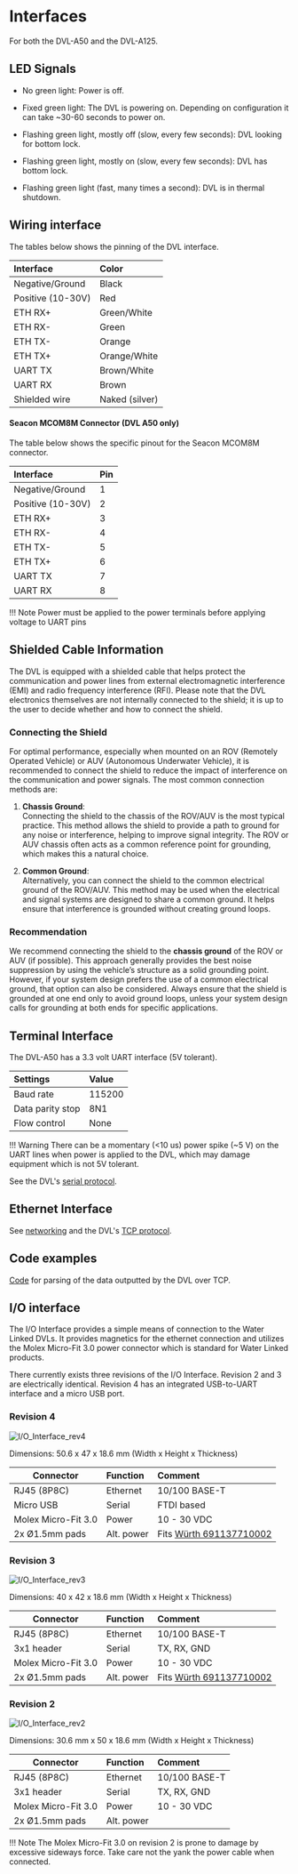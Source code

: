 # Interfaces

For both the DVL-A50 and the DVL-A125.

## LED Signals

* No green light: Power is off.

* Fixed green light: The DVL is powering on. Depending on configuration it can take ~30-60 seconds to power on.

* Flashing green light, mostly off (slow, every few seconds): DVL looking for bottom lock.

* Flashing green light, mostly on (slow, every few seconds): DVL has bottom lock.

* Flashing green light (fast, many times a second): DVL is in thermal shutdown.

## Wiring interface

The tables below shows the pinning of the DVL interface.

| Interface           | Color |
| :------------------ | :-- |
| Negative/Ground | Black   |
| Positive (10-30V) | Red  |
| ETH RX+ | Green/White  |
| ETH RX- | Green  |
| ETH TX- | Orange   |
| ETH TX+ | Orange/White   |
| UART TX | Brown/White   |
| UART RX | Brown  |
| Shielded wire | Naked (silver) | 

#### Seacon MCOM8M Connector (DVL A50 only)
The table below shows the specific pinout for the Seacon MCOM8M connector.

| Interface          | Pin  |
| :------------------ | :-- |
| Negative/Ground | 1  |
| Positive (10-30V) | 2 |
| ETH RX+ | 3  |
| ETH RX- | 4  |
| ETH TX- | 5  |
| ETH TX+ | 6  |
| UART TX | 7  |
| UART RX | 8  |


!!! Note
	Power must be applied to the power terminals before applying voltage to UART pins

## Shielded Cable Information

The DVL is equipped with a shielded cable that helps protect the communication and power lines from external electromagnetic interference (EMI) and radio frequency interference (RFI). Please note that the DVL electronics themselves are not internally connected to the shield; it is up to the user to decide whether and how to connect the shield.

### Connecting the Shield

For optimal performance, especially when mounted on an ROV (Remotely Operated Vehicle) or AUV (Autonomous Underwater Vehicle), it is recommended to connect the shield to reduce the impact of interference on the communication and power signals. The most common connection methods are:

1. **Chassis Ground**:  
   Connecting the shield to the chassis of the ROV/AUV is the most typical practice. This method allows the shield to provide a path to ground for any noise or interference, helping to improve signal integrity. The ROV or AUV chassis often acts as a common reference point for grounding, which makes this a natural choice.

2. **Common Ground**:  
   Alternatively, you can connect the shield to the common electrical ground of the ROV/AUV. This method may be used when the electrical and signal systems are designed to share a common ground. It helps ensure that interference is grounded without creating ground loops.

### Recommendation

We recommend connecting the shield to the **chassis ground** of the ROV or AUV (if possible). This approach generally provides the best noise suppression by using the vehicle’s structure as a solid grounding point. However, if your system design prefers the use of a common electrical ground, that option can also be considered. Always ensure that the shield is grounded at one end only to avoid ground loops, unless your system design calls for grounding at both ends for specific applications.


## Terminal Interface

The DVL-A50 has a 3.3 volt UART interface (5V tolerant).

| Settings           | Value |
| :------------------ | :-- |
| Baud rate | 115200  |
| Data parity stop | 8N1   |
| Flow control | None  |

!!! Warning
	There can be a momentary (<10 us) power spike (~5 V) on the UART lines when power is applied to the DVL, which may damage equipment which is not 5V tolerant.

See the DVL's [serial protocol](../dvl-protocol#serial-protocol).

## Ethernet Interface

See [networking](../networking) and the DVL's [TCP protocol](../dvl-protocol#ethernet-protocol-tcp).


## Code examples

[Code](https://github.com/waterlinked/dvl-python/tree/master/tcp) for parsing of the data outputted by the DVL over TCP.


##  I/O interface

The I/O Interface provides a simple means of connection to the Water Linked DVLs. It provides magnetics for the ethernet connection and utilizes the Molex Micro-Fit 3.0 power connector which is standard for Water Linked products.

There currently exists three revisions of the I/O Interface. Revision 2 and 3 are electrically identical. Revision 4 has an integrated USB-to-UART interface and a micro USB port.

### Revision 4

![I/O_Interface_rev4](../img/WL-31014-4_IO_Interface_connections.png)

Dimensions: 50.6 x 47 x 18.6 mm (Width x Height x Thickness)

| Connector           | Function   | Comment |
| ------------------- | :--------- | :------ |
| RJ45 (8P8C)         | Ethernet   | 10/100 BASE-T |
| Micro USB           | Serial     | FTDI based |
| Molex Micro-Fit 3.0 | Power      | 10 - 30 VDC |
| 2x Ø1.5mm pads      | Alt. power | Fits [Würth 691137710002](https://octopart.com/691137710002-w%C3%BCrth+elektronik-78871135) |

### Revision 3

![I/O_Interface_rev3](../img/WL-31014-3_IO_Interface_connections.png)

Dimensions: 40 x 42 x 18.6 mm (Width x Height x Thickness)

| Connector           | Function   | Comment |
| ------------------- | :--------- | :------ |
| RJ45 (8P8C)         | Ethernet   | 10/100 BASE-T |
| 3x1 header          | Serial     | TX, RX, GND |
| Molex Micro-Fit 3.0 | Power      | 10 - 30 VDC |
| 2x Ø1.5mm pads      | Alt. power | Fits [Würth 691137710002](https://octopart.com/691137710002-w%C3%BCrth+elektronik-78871135) |

### Revision 2

![I/O_Interface_rev2](../img/WL-31014-2_IO_Interface_connections.png)

Dimensions: 30.6 mm x 50 x 18.6 mm (Width x Height x Thickness)

| Connector           | Function   | Comment |
| ------------------- | :--------- | :------ |
| RJ45 (8P8C)         | Ethernet   | 10/100 BASE-T |
| 3x1 header          | Serial     | TX, RX, GND |
| Molex Micro-Fit 3.0 | Power      | 10 - 30 VDC |
| 2x Ø1.5mm pads      | Alt. power |  |

!!! Note
	The Molex Micro-Fit 3.0 on revision 2 is prone to damage by excessive sideways force. Take care not the yank the power cable when connected.
